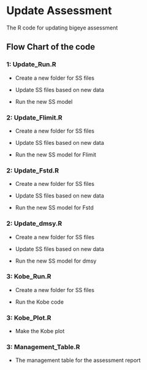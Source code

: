 # Update Assessment

The R code for updating bigeye assessment

## Flow Chart of the code

### 1: Update_Run.R

-   Create a new folder for SS files

-   Update SS files based on new data

-   Run the new SS model

### 2: Update_Flimit.R

-   Create a new folder for SS files

-   Update SS files based on new data

-   Run the new SS model for Flimit

### 2: Update_Fstd.R

-   Create a new folder for SS files

-   Update SS files based on new data

-   Run the new SS model for Fstd

### 2: Update_dmsy.R

-   Create a new folder for SS files

-   Update SS files based on new data

-   Run the new SS model for dmsy

### 3: Kobe_Run.R

-   Create a new folder for SS files

-   Run the Kobe code

### 3: Kobe_Plot.R

-   Make the Kobe plot

### 3: Management_Table.R

-   The management table for the assessment report